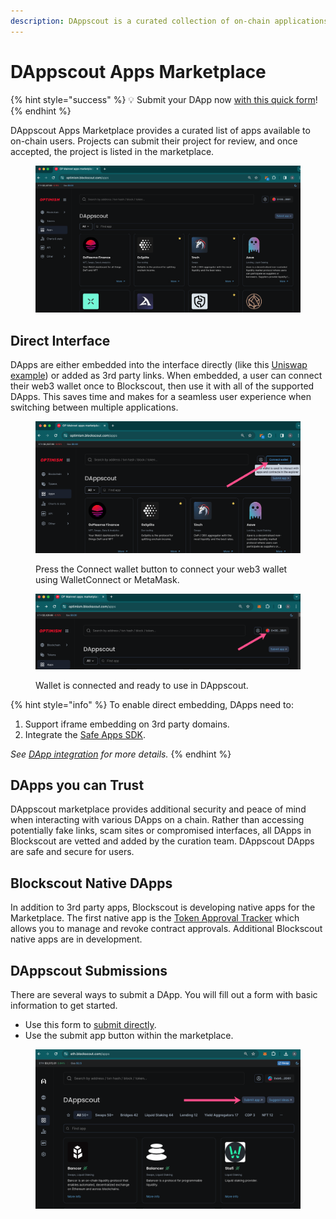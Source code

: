 ```yaml
---
description: DAppscout is a curated collection of on-chain applications
---
```


# DAppscout Apps Marketplace

{% hint style="success" %}
💡 Submit your DApp now [with this quick form](https://airtable.com/appiy5yijZpMMSKjT/shr6uMGPKjj1DK7NL)!
{% endhint %}

DAppscout Apps Marketplace provides a curated list of apps available to on-chain users. Projects can submit their project for review, and once accepted, the project is listed in the marketplace.&#x20;

<figure><img src="../../.gitbook/assets/dappscout-dapp-marketplace.png" alt=""><figcaption></figcaption></figure>

## Direct Interface

DApps are either embedded into the interface directly (like this [Uniswap example](https://optimism.blockscout.com/apps/uniswap)) or added as 3rd party links. When embedded, a user can connect their web3 wallet once to Blockscout, then use it with all of the supported DApps. This saves time and makes for a seamless user experience when switching between multiple applications.

<figure><img src="../../.gitbook/assets/dappscout-connect-wallet.png" alt=""><figcaption><p>Press the Connect wallet button to connect your web3 wallet using WalletConnect or MetaMask.</p></figcaption></figure>

<figure><img src="../../.gitbook/assets/dappscout-wallet-connected.png" alt=""><figcaption><p>Wallet is connected and ready to use in DAppscout.</p></figcaption></figure>

{% hint style="info" %}
To enable direct embedding, DApps need to:

1. Support iframe embedding on 3rd party domains.
2. Integrate the [Safe Apps SDK](https://docs.safe.global/apps-sdk-overview).

_See_ [_DApp integration_](dapp-integration.md) _for more details._
{% endhint %}

## DApps you can Trust

DAppscout marketplace provides additional security and peace of mind when interacting with various DApps on a chain. Rather than accessing potentially fake links, scam sites or compromised interfaces, all DApps in Blockscout are vetted and added by the curation team. DAppscout DApps are safe and secure for users.

## Blockscout Native DApps

In addition to 3rd party apps, Blockscout is developing native apps for the Marketplace. The first native app is the [Token Approval Tracker](token-approval-tracker.md) which allows you to manage and revoke contract approvals. Additional Blockscout native apps are in development.

## DAppscout Submissions

There are several ways to submit a DApp. You will fill out a form with basic information to get started.

* Use this form to [submit directly](https://airtable.com/appiy5yijZpMMSKjT/shr6uMGPKjj1DK7NL).
* Use the submit app button within the marketplace.

<figure><img src="../../.gitbook/assets/submit-dapp.png" alt=""><figcaption></figcaption></figure>

&#x20;

